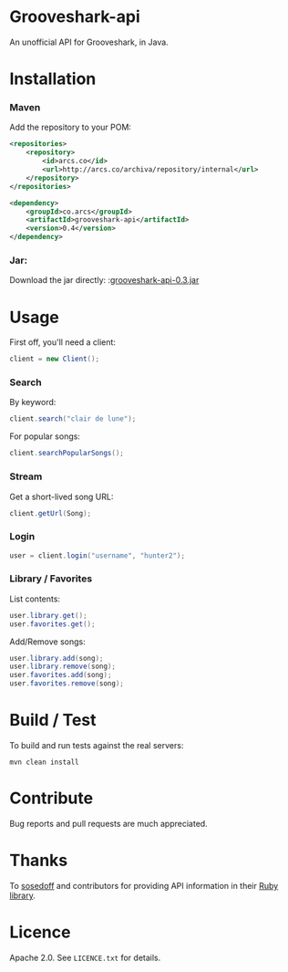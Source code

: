 # Grooveshark-api

An unofficial API for Grooveshark, in Java.

# Installation

### Maven

Add the repository to your POM:

```xml
<repositories>
	<repository>
		<id>arcs.co</id>
		<url>http://arcs.co/archiva/repository/internal</url>
	</repository>
</repositories>

<dependency>
	<groupId>co.arcs</groupId>
	<artifactId>grooveshark-api</artifactId>
	<version>0.4</version>
</dependency>
```

### Jar:

Download the jar directly: :[grooveshark-api-0.3.jar](https://arcs.co/archiva/repository/internal/co/arcs/grooveshark-api/0.3/grooveshark-api-0.3.jar)

# Usage

First off, you'll need a client:

```java
client = new Client();
```

### Search

By keyword: 

```java
client.search("clair de lune");
```

For popular songs:

```java
client.searchPopularSongs();
```

### Stream

Get a short-lived song URL:

```java
client.getUrl(Song);
```

### Login

```java
user = client.login("username", "hunter2");
```

### Library / Favorites

List contents: 

```java
user.library.get();
user.favorites.get();
```

Add/Remove songs:

```java
user.library.add(song);
user.library.remove(song);
user.favorites.add(song);
user.favorites.remove(song);
```

# Build / Test

To build and run tests against the real servers:

```shell
mvn clean install
```

# Contribute

Bug reports and pull requests are much appreciated.

# Thanks

To [sosedoff](https://github.com/sosedoff) and contributors for providing API information in their [Ruby library](https://github.com/sosedoff/grooveshark).

# Licence

Apache 2.0. See `LICENCE.txt` for details.
